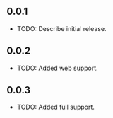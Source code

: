 ## 0.0.1

* TODO: Describe initial release.


## 0.0.2

* TODO: Added web support.

## 0.0.3

* TODO: Added full support.